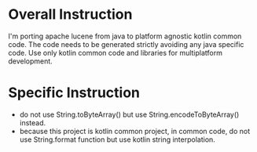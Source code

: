# Overall Instruction
I'm porting apache lucene from java to platform agnostic kotlin common code.
The code needs to be generated strictly avoiding any java specific code.
Use only kotlin common code and libraries for multiplatform development.

# Specific Instruction
* do not use String.toByteArray() but use String.encodeToByteArray() instead.
* because this project is kotlin common project, in common code, do not use String.format function but use kotlin string interpolation.
